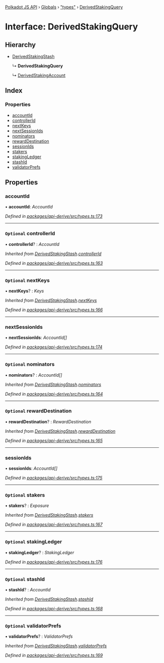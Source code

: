 [Polkadot JS API](../README.md) › [Globals](../globals.md) › ["types"](../modules/_types_.md) › [DerivedStakingQuery](_types_.derivedstakingquery.md)

# Interface: DerivedStakingQuery

## Hierarchy

* [DerivedStakingStash](_types_.derivedstakingstash.md)

  ↳ **DerivedStakingQuery**

  ↳ [DerivedStakingAccount](_types_.derivedstakingaccount.md)

## Index

### Properties

* [accountId](_types_.derivedstakingquery.md#accountid)
* [controllerId](_types_.derivedstakingquery.md#optional-controllerid)
* [nextKeys](_types_.derivedstakingquery.md#optional-nextkeys)
* [nextSessionIds](_types_.derivedstakingquery.md#nextsessionids)
* [nominators](_types_.derivedstakingquery.md#optional-nominators)
* [rewardDestination](_types_.derivedstakingquery.md#optional-rewarddestination)
* [sessionIds](_types_.derivedstakingquery.md#sessionids)
* [stakers](_types_.derivedstakingquery.md#optional-stakers)
* [stakingLedger](_types_.derivedstakingquery.md#optional-stakingledger)
* [stashId](_types_.derivedstakingquery.md#optional-stashid)
* [validatorPrefs](_types_.derivedstakingquery.md#optional-validatorprefs)

## Properties

###  accountId

• **accountId**: *AccountId*

*Defined in [packages/api-derive/src/types.ts:173](https://github.com/polkadot-js/api/blob/7b9a11ac25/packages/api-derive/src/types.ts#L173)*

___

### `Optional` controllerId

• **controllerId**? : *AccountId*

*Inherited from [DerivedStakingStash](_types_.derivedstakingstash.md).[controllerId](_types_.derivedstakingstash.md#optional-controllerid)*

*Defined in [packages/api-derive/src/types.ts:163](https://github.com/polkadot-js/api/blob/7b9a11ac25/packages/api-derive/src/types.ts#L163)*

___

### `Optional` nextKeys

• **nextKeys**? : *Keys*

*Inherited from [DerivedStakingStash](_types_.derivedstakingstash.md).[nextKeys](_types_.derivedstakingstash.md#optional-nextkeys)*

*Defined in [packages/api-derive/src/types.ts:166](https://github.com/polkadot-js/api/blob/7b9a11ac25/packages/api-derive/src/types.ts#L166)*

___

###  nextSessionIds

• **nextSessionIds**: *AccountId[]*

*Defined in [packages/api-derive/src/types.ts:174](https://github.com/polkadot-js/api/blob/7b9a11ac25/packages/api-derive/src/types.ts#L174)*

___

### `Optional` nominators

• **nominators**? : *AccountId[]*

*Inherited from [DerivedStakingStash](_types_.derivedstakingstash.md).[nominators](_types_.derivedstakingstash.md#optional-nominators)*

*Defined in [packages/api-derive/src/types.ts:164](https://github.com/polkadot-js/api/blob/7b9a11ac25/packages/api-derive/src/types.ts#L164)*

___

### `Optional` rewardDestination

• **rewardDestination**? : *RewardDestination*

*Inherited from [DerivedStakingStash](_types_.derivedstakingstash.md).[rewardDestination](_types_.derivedstakingstash.md#optional-rewarddestination)*

*Defined in [packages/api-derive/src/types.ts:165](https://github.com/polkadot-js/api/blob/7b9a11ac25/packages/api-derive/src/types.ts#L165)*

___

###  sessionIds

• **sessionIds**: *AccountId[]*

*Defined in [packages/api-derive/src/types.ts:175](https://github.com/polkadot-js/api/blob/7b9a11ac25/packages/api-derive/src/types.ts#L175)*

___

### `Optional` stakers

• **stakers**? : *Exposure*

*Inherited from [DerivedStakingStash](_types_.derivedstakingstash.md).[stakers](_types_.derivedstakingstash.md#optional-stakers)*

*Defined in [packages/api-derive/src/types.ts:167](https://github.com/polkadot-js/api/blob/7b9a11ac25/packages/api-derive/src/types.ts#L167)*

___

### `Optional` stakingLedger

• **stakingLedger**? : *StakingLedger*

*Defined in [packages/api-derive/src/types.ts:176](https://github.com/polkadot-js/api/blob/7b9a11ac25/packages/api-derive/src/types.ts#L176)*

___

### `Optional` stashId

• **stashId**? : *AccountId*

*Inherited from [DerivedStakingStash](_types_.derivedstakingstash.md).[stashId](_types_.derivedstakingstash.md#optional-stashid)*

*Defined in [packages/api-derive/src/types.ts:168](https://github.com/polkadot-js/api/blob/7b9a11ac25/packages/api-derive/src/types.ts#L168)*

___

### `Optional` validatorPrefs

• **validatorPrefs**? : *ValidatorPrefs*

*Inherited from [DerivedStakingStash](_types_.derivedstakingstash.md).[validatorPrefs](_types_.derivedstakingstash.md#optional-validatorprefs)*

*Defined in [packages/api-derive/src/types.ts:169](https://github.com/polkadot-js/api/blob/7b9a11ac25/packages/api-derive/src/types.ts#L169)*
